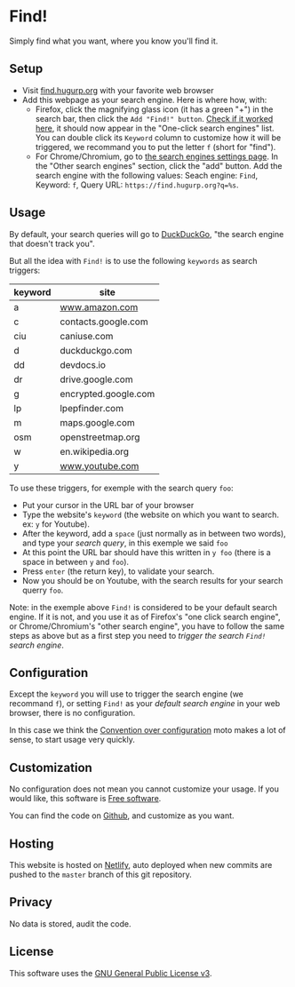 # Find!

Simply find what you want, where you know you'll find it.

## Setup

* Visit [find.hugurp.org](https://find.hugurp.org) with your favorite web browser
* Add this webpage as your search engine. Here is where how, with:
  * Firefox, click the magnifying glass icon (it has a green "+") in
the search bar, then click the `Add "Find!" button`. [Check if it
worked here](about:preferences#search), it should now appear in the
"One-click search engines" list. You can double click its `Keyword`
column to customize how it will be triggered, we recommand you to put
the letter `f` (short for "find").
  * For Chrome/Chromium, go to [the search engines settings
page](chrome://settings/searchEngines). In the "Other search engines"
section, click the "add" button. Add the search engine with the
following values: Seach engine: `Find`, Keyword: `f`, Query URL: `https://find.hugurp.org?q=%s`.


## Usage

By default, your search queries will go to
[DuckDuckGo](https://duckduckgo.com), "the search engine that doesn't
track you".

But all the idea with `Find!` is to use the following `keywords` as
search triggers:

| keyword | site                 |
| ---     | ---                  |
| a       | www.amazon.com       |
| c       | contacts.google.com  |
| ciu     | caniuse.com          |
| d       | duckduckgo.com       |
| dd      | devdocs.io           |
| dr      | drive.google.com     |
| g       | encrypted.google.com |
| lp      | lpepfinder.com       |
| m       | maps.google.com      |
| osm     | openstreetmap.org    |
| w       | en.wikipedia.org     |
| y       | www.youtube.com      |


To use these triggers, for exemple with the search query `foo`:
- Put your cursor in the URL bar of your browser
- Type the website's `keyword` (the website on which you want to
  search. ex: `y` for Youtube).
- After the keyword, add a `space` (just normally as in between two
  words), and type your *search query*, in this exemple we said
  `foo`
- At this point the URL bar should have this written in `y foo` (there
  is a space in between `y` and `foo`).
- Press `enter` (the return key), to validate your search.
- Now you should be on Youtube, with the search results for your
  search querry `foo`.

Note: in the exemple above `Find!` is considered to be your default
search engine. If it is not, and you use it as of Firefox's "one click
search engine", or Chrome/Chromium's "other search engine", you have
to follow the same steps as above but as a first step you need to
*trigger the search `Find!` search engine*.

## Configuration

Except the `keyword` you will use to trigger the search engine (we
recommand `f`), or setting `Find!` as your *default search engine* in
your web browser, there is no configuration.

In this case we think the [Convention over
configuration](https://en.wikipedia.org/wiki/Convention_over_configuration)
moto makes a lot of sense, to start usage very quickly.


## Customization

No configuration does not mean you cannot customize your usage. If you
would like, this software is [Free
software](https://en.wikipedia.org/wiki/Free_software).

You can find the code on [Github](https://github.com/hugurp/find), and
customize as you want.


## Hosting

This website is hosted on [Netlify](https://www.netlify.com/), auto
deployed when new commits are pushed to the `master` branch of this
git repository.

## Privacy

No data is stored, audit the code.

## License

This software uses the [GNU General Public License
v3](https://www.gnu.org/licenses/gpl.html).

